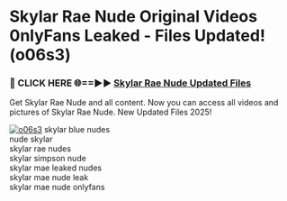 # Skylar Rae Nude Original Videos 0nlyFans Leaked - Files Updated! (o06s3)

<h3>🔴 CLICK HERE 🌐==►► <a href="https://tinyurl.com/yc6ubb5a" rel="nofollow">Skylar Rae Nude Updated Files</a></h3>

Get Skylar Rae Nude and all content. Now you can access all videos and pictures of Skylar Rae Nude. New Updated Files 2025!

[![o06s3](https://i.imgur.com/7eu0CRL.gif)](https://tinyurl.com/yc6ubb5a)
skylar blue nudes<br>
nude skylar<br>
skylar rae nudes<br>
skylar simpson nude<br>
skylar mae leaked nudes<br>
skylar mae nude leak<br>
skylar mae nude onlyfans